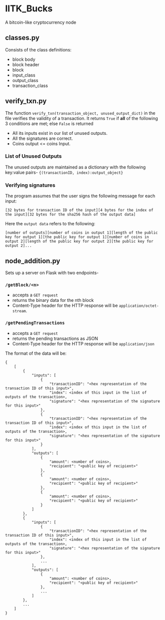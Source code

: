 # IITK_Bucks
A bitcoin-like cryptocurrency node

## classes.py 

Consists of the class definitions:

* block body
* block header
* block
* input_class 
* output_class
* transaction_class

## verify_txn.py

The function `verify_txn(transaction_object, unused_output_dict)` in the file verifies the validity of a transaction. 
It returns `True` if **all** of the following 3 conditions are met; else `False` is returned

- All its inputs exist in our list of unused outputs.
- All the signatures are correct.
- Coins output <= coins Input.

### List of Unused Outputs

The unused outputs are maintained as a dictionary with the following key:value pairs- 
`{(transactionID, index):output_object}`

### Verifying signatures

The program assumes that the user signs the following message for each input:

`[32 bytes for transaction ID of the input][4 bytes for the index of the input][32 bytes for the sha256 hash of the output data]`

Here the `output data` refers to the following:

`[number of outputs][number of coins in output 1][length of the public key for output 1][the public key for output 1][number of coins in output 2][length of the public key for output 2][the public key for output 2]...`

## node_addition.py 

Sets up a server on Flask with two endpoints- 

### `/getBlock/<n>`

* accepts a `GET request` 
* returns the binary data for the nth block 
* Content-Type header for the HTTP response will be `application/octet-stream`.

### `/getPendingTransactions`

* accepts a `GET request` 
* returns the pending transactions as JSON
* Content-Type header for the HTTP response will be `application/json` 

The format of the data will be:
```
{
    [
        {
            "inputs": [
                {
                    "transactionID": "<hex representation of the transaction ID of this input>",
                    "index": <index of this input in the list of outputs of the transaction>,
                    "signature": "<hex representation of the signature for this input>"
                },
                {
                    "transactionID": "<hex representation of the transaction ID of this input>",
                    "index": <index of this input in the list of outputs of the transaction>,
                    "signature": "<hex representation of the signature for this input>"
                }
            ],
            "outputs": [
                {
                    "amount": <number of coins>,
                    "recipient": "<public key of recipient>"
                },
                {
                    "amount": <number of coins>,
                    "recipient": "<public key of recipient>"
                },
                {
                    "amount": <number of coins>,
                    "recipient": "<public key of recipient>"
                }
            ]
        },
        {
            "inputs": [
                {
                    "transactionID": "<hex representation of the transaction ID of this input>",
                    "index": <index of this input in the list of outputs of the transaction>,
                    "signature": "<hex representation of the signature for this input>"
                },
                ...
            ],
            "outputs": [
                {
                    "amount": <number of coins>,
                    "recipient": "<public key of recipient>"
                },
                ...
            ]
        },
        ...
    ]
}

```
